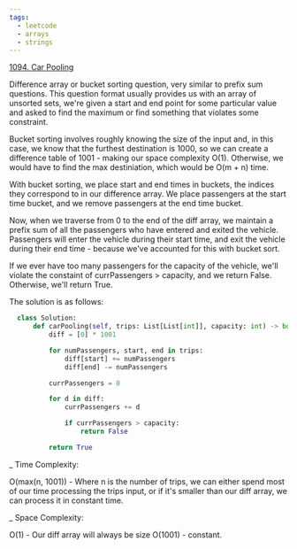 ```yaml
---
tags:
  - leetcode
  - arrays
  - strings
---
```


<a href="https://leetcode.com/problems/car-pooling/">1094. Car Pooling</a>

Difference array or bucket sorting question, very similar to prefix sum
questions. This question format usually provides us with an array of unsorted
sets, we're given a start and end point for some particular value and asked to
find the maximum or find something that violates some constraint.

Bucket sorting involves roughly knowing the size of the input and, in this case,
we know that the furthest destination is 1000, so we can create a difference
table of 1001 - making our space complexity O(1). Otherwise, we would have to
find the max destiniation, which would be O(m + n) time.

With bucket sorting, we place start and end times in buckets, the indices they
correspond to in our difference array. We place passengers at the start time
bucket, and we remove passengers at the end time bucket.

Now, when we traverse from 0 to the end of the diff array, we maintain a prefix
sum of all the passengers who have entered and exited the vehicle. Passengers
will enter the vehicle during their start time, and exit the vehicle during
their end time - because we've accounted for this with bucket sort.

If we ever have too many passengers for the capacity of the vehicle, we'll
violate the constaint of currPassengers > capacity, and we return False.
Otherwise, we'll return True.

The solution is as follows:

```python
  class Solution:
      def carPooling(self, trips: List[List[int]], capacity: int) -> bool:
          diff = [0] * 1001

          for numPassengers, start, end in trips:
              diff[start] += numPassengers
              diff[end] -= numPassengers

          currPassengers = 0

          for d in diff:
              currPassengers += d

              if currPassengers > capacity:
                  return False

          return True
```

\_ Time Complexity:

O(max(n, 1001)) - Where n is the number of trips, we can either spend most of
our time processing the trips input, or if it's smaller than our diff array, we
can process it in constant time.

\_ Space Complexity:

O(1) - Our diff array will always be size O(1001) - constant.
